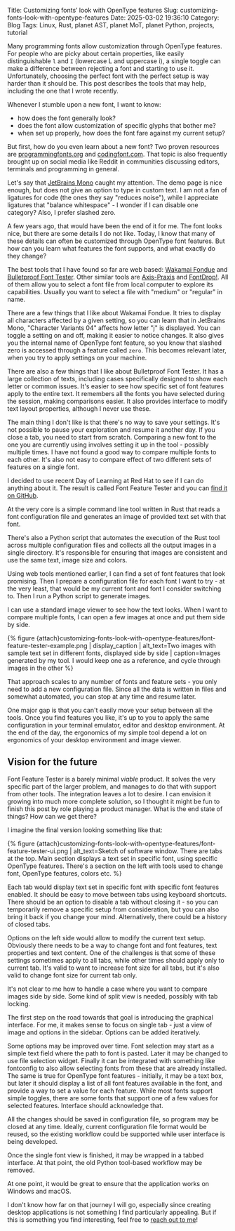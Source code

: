 Title: Customizing fonts’ look with OpenType features
Slug: customizing-fonts-look-with-opentype-features
Date: 2025-03-02 19:36:10
Category: Blog
Tags: Linux, Rust, planet AST, planet MoT, planet Python, projects, tutorial

Many programming fonts allow customization through OpenType features. For people who are picky about certain properties, like easily distinguishable `l` and `I` (lowercase L and uppercase i), a single toggle can make a difference between rejecting a font and starting to use it. Unfortunately, choosing the perfect font with the perfect setup is way harder than it should be. This post describes the tools that may help, including the one that I wrote recently.

Whenever I stumble upon a new font, I want to know:

* how does the font generally look?
* does the font allow customization of specific glyphs that bother me?
* when set up properly, how does the font fare against my current setup?

But first, how do you even learn about a new font? Two proven resources are [programmingfonts.org](https://www.programmingfonts.org/) and [codingfont.com](https://www.codingfont.com/). That topic is also frequently brought up on social media like Reddit in communities discussing editors, terminals and programming in general.

Let's say that [JetBrains Mono](https://www.jetbrains.com/lp/mono/) caught my attention. The demo page is nice enough, but does not give an option to type in custom text. I am not a fan of ligatures for code (the ones they say "reduces noise"), while I appreciate ligatures that "balance whitespace" - I wonder if I can disable one category? Also, I prefer slashed zero.

A few years ago, that would have been the end of it for me. The font looks nice, but there are some details I do not like. Today, I know that many of these details can often be customized through OpenType font features. But how can you learn what features the font supports, and what exactly do they change?

The best tools that I have found so far are web based: [Wakamai Fondue](https://wakamaifondue.com/) and [Bulletproof Font Tester](https://www.adamjagosz.com/bulletproof/). Other similar tools are [Axis-Praxis](https://www.axis-praxis.org/specimens/) and [FontDrop!](https://fontdrop.info/). All of them allow you to select a font file from local computer to explore its capabilities. Usually you want to select a file with "medium" or "regular" in name.

There are a few things that I like about Wakamai Fondue. It tries to display all characters affected by a given setting, so you can learn that in JetBrains Mono, "Character Variants 04" affects how letter "j" is displayed. You can toggle a setting on and off, making it easier to notice changes. It also gives you the internal name of OpenType font feature, so you know that slashed zero is accessed through a feature called `zero`. This becomes relevant later, when you try to apply settings on your machine.

There are also a few things that I like about Bulletproof Font Tester. It has a large collection of texts, including cases specifically designed to show each letter or common issues. It's easier to see how specific set of font features apply to the entire text. It remembers all the fonts you have selected during the session, making comparisons easier. It also provides interface to modify text layout properties, although I never use these.

The main thing I don't like is that there's no way to save your settings. It's not possible to pause your exploration and resume it another day. If you close a tab, you need to start from scratch. Comparing a new font to the one you are currently using involves setting it up in the tool - possibly multiple times. I have not found a good way to compare multiple fonts to each other. It's also not easy to compare effect of two different sets of features on a single font.

I decided to use recent Day of Learning at Red Hat to see if I can do anything about it. The result is called Font Feature Tester and you can [find it on GitHub](https://github.com/mirekdlugosz/font-feature-tester).

At the very core is a simple command line tool written in Rust that reads a font configuration file and generates an image of provided text set with that font.

There's also a Python script that automates the execution of the Rust tool across multiple configuration files and collects all the output images in a single directory. It's responsible for ensuring that images are consistent and use the same text, image size and colors.

Using web tools mentioned earlier, I can find a set of font features that look promising. Then I prepare a configuration file for each font I want to try - at the very least, that would be my current font and font I consider switching to. Then I run a Python script to generate images.

I can use a standard image viewer to see how the text looks. When I want to compare multiple fonts, I can open a few images at once and put them side by side.

{% figure
    {attach}customizing-fonts-look-with-opentype-features/font-feature-tester-example.png |
    display_caption |
    alt_text=Two images with sample text set in different fonts, displayed side by side |
    caption=Images generated by my tool. I would keep one as a reference, and cycle through images in the other
%}

That approach scales to any number of fonts and feature sets - you only need to add a new configuration file. Since all the data is written in files and somewhat automated, you can stop at any time and resume later.

One major gap is that you can't easily move your setup between all the tools. Once you find features you like, it's up to you to apply the same configuration in your terminal emulator, editor and desktop environment. At the end of the day, the ergonomics of my simple tool depend a lot on ergonomics of your desktop environment and image viewer.

## Vision for the future

Font Feature Tester is a barely minimal _viable_ product. It solves the very specific part of the larger problem, and manages to do that with support from other tools. The integration leaves a lot to desire. I can envision it growing into much more complete solution, so I thought it might be fun to finish this post by role playing a product manager. What is the end state of things? How can we get there?

I imagine the final version looking something like that:

{% figure
    {attach}customizing-fonts-look-with-opentype-features/font-feature-tester-ui.png |
    alt_text=Sketch of software window. There are tabs at the top. Main section displays a text set in specific font, using specific OpenType features. There's a section on the left with tools used to change font, OpenType features, colors etc.
%}

Each tab would display text set in specific font with specific font features enabled. It should be easy to move between tabs using keyboard shortcuts. There should be an option to disable a tab without closing it - so you can temporarily remove a specific setup from consideration, but you can also bring it back if you change your mind. Alternatively, there could be a history of closed tabs.

Options on the left side would allow to modify the current text setup. Obviously there needs to be a way to change font and font features, text properties and text content. One of the challenges is that some of these settings sometimes apply to all tabs, while other times should apply only to current tab. It's valid to want to increase font size for all tabs, but it's also valid to change font size for current tab only.

It's not clear to me how to handle a case where you want to compare images side by side. Some kind of split view is needed, possibly with tab locking.

The first step on the road towards that goal is introducing the graphical interface. For me, it makes sense to focus on single tab - just a view of image and options in the sidebar. Options can be added iteratively.

Some options may be improved over time. Font selection may start as a simple text field where the path to font is pasted. Later it may be changed to use file selection widget. Finally it can be integrated with something like fontconfig to also allow selecting fonts from these that are already installed. The same is true for OpenType font features - initially, it may be a text box, but later it should display a list of all font features available in the font, and provide a way to set a value for each feature. While most fonts support simple toggles, there are some fonts that support one of a few values for selected features. Interface should acknowledge that.

All the changes should be saved in configuration file, so program may be closed at any time. Ideally, current configuration file format would be reused, so the existing workflow could be supported while user interface is being developed.

Once the single font view is finished, it may be wrapped in a tabbed interface. At that point, the old Python tool-based workflow may be removed.

At one point, it would be great to ensure that the application works on Windows and macOS.

I don't know how far on that journey I will go, especially since creating desktop applications is not something I find particularly appealing. But if this is something you find interesting, feel free to [reach out to me]({filename}/pages/contact.md)!
